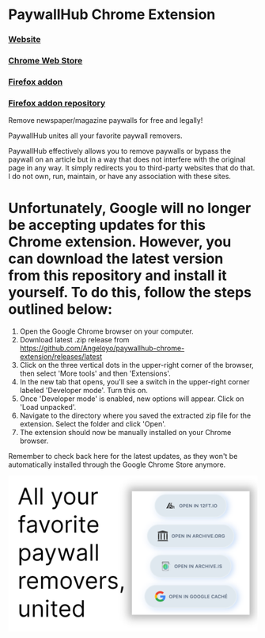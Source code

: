 # PaywallHub Chrome Extension

### [Website](https://paywallhub.com)

### [Chrome Web Store](https://chrome.google.com/webstore/detail/paywallhub/iimagbhmhkinjaaammedekiocfphhhca)

### [Firefox addon](https://addons.mozilla.org/es/firefox/addon/paywallhub/)

### [Firefox addon repository](https://github.com/Angeloyo/paywallhub-firefox-addon)

Remove newspaper/magazine paywalls for free and legally!

PaywallHub unites all your favorite paywall removers.

PaywallHub effectively allows you to remove paywalls or bypass the paywall on an article but in a way that does not interfere with the original page in any way. It simply redirects you to third-party websites that do that. I do not own, run, maintain, or have any association with these sites.

# Unfortunately, Google will no longer be accepting updates for this Chrome extension. However, you can download the latest version from this repository and install it yourself. To do this, follow the steps outlined below:

1. Open the Google Chrome browser on your computer.
2. Download latest .zip release from https://github.com/Angeloyo/paywallhub-chrome-extension/releases/latest
3. Click on the three vertical dots in the upper-right corner of the browser, then select 'More tools' and then 'Extensions'.
4. In the new tab that opens, you'll see a switch in the upper-right corner labeled 'Developer mode'. Turn this on.
5. Once 'Developer mode' is enabled, new options will appear. Click on 'Load unpacked'.
6. Navigate to the directory where you saved the extracted zip file for the extension. Select the folder and click 'Open'.
7. The extension should now be manually installed on your Chrome browser.

Remember to check back here for the latest updates, as they won't be automatically installed through the Google Chrome Store anymore.

![image-paywallhub](/img/1.png)
